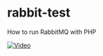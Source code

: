 # rabbit-test
How to run RabbitMQ with PHP

[![Video](https://img.youtube.com/vi/F7g7FlePnc8/maxresdefault.jpg)](https://www.youtube.com/watch?v=F7g7FlePnc8)
